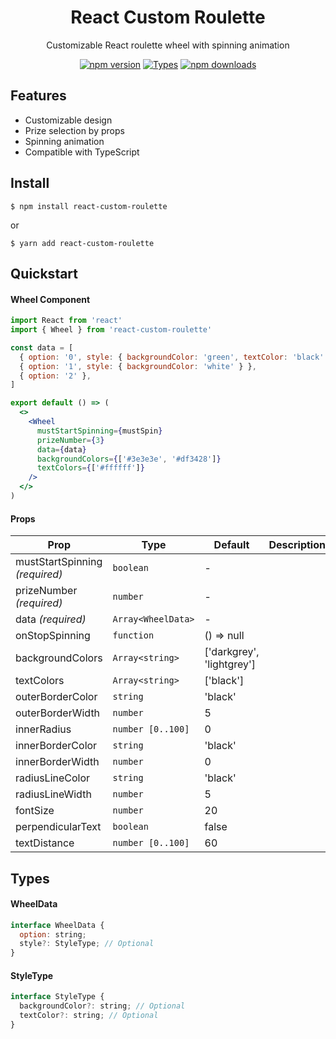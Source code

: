 <h1 align="center">React Custom Roulette</h1>

<p align="center">Customizable React roulette wheel with spinning animation</p>

<div align="center">
    
[![npm version](https://img.shields.io/npm/v/react-custom-roulette)](https://www.npmjs.com/package/react-custom-roulette)
[![Types](https://img.shields.io/npm/types/react-custom-roulette)](https://www.typescriptlang.org/index.html)
[![npm downloads](https://img.shields.io/npm/dm/react-custom-roulette)](https://www.npmjs.com/package/react-custom-roulette)

</div>

## Features

- Customizable design
- Prize selection by props
- Spinning animation
- Compatible with TypeScript

## Install

    $ npm install react-custom-roulette

or

    $ yarn add react-custom-roulette

## Quickstart

#### Wheel Component

```jsx
import React from 'react'
import { Wheel } from 'react-custom-roulette'

const data = [
  { option: '0', style: { backgroundColor: 'green', textColor: 'black' } },
  { option: '1', style: { backgroundColor: 'white' } },
  { option: '2' },
]

export default () => (
  <>
    <Wheel
      mustStartSpinning={mustSpin}
      prizeNumber={3}
      data={data}
      backgroundColors={['#3e3e3e', '#df3428']}
      textColors={['#ffffff']}
    />
  </>
)
```

#### Props

| **Prop**                       | **Type**           | **Default**               | **Description** |
| ------------------------------ | ------------------ | ------------------------- | --------------- |
| mustStartSpinning _(required)_ | `boolean`          | -                         |                 |
| prizeNumber _(required)_       | `number`           | -                         |                 |
| data _(required)_              | `Array<WheelData>` | -                         |                 |
| onStopSpinning                 | `function`         | () => null                |                 |
| backgroundColors               | `Array<string>`    | ['darkgrey', 'lightgrey'] |                 |
| textColors                     | `Array<string>`    | ['black']                 |                 |
| outerBorderColor               | `string`           | 'black'                   |                 |
| outerBorderWidth               | `number`           | 5                         |                 |
| innerRadius                    | `number [0..100]`  | 0                         |                 |
| innerBorderColor               | `string`           | 'black'                   |                 |
| innerBorderWidth               | `number`           | 0                         |                 |
| radiusLineColor                | `string`           | 'black'                   |                 |
| radiusLineWidth                | `number`           | 5                         |                 |
| fontSize                       | `number`           | 20                        |                 |
| perpendicularText              | `boolean`          | false                     |                 |
| textDistance                   | `number [0..100]`  | 60                        |                 |

## Types

#### WheelData

```jsx
interface WheelData {
  option: string;
  style?: StyleType; // Optional
}
```

#### StyleType

```jsx
interface StyleType {
  backgroundColor?: string; // Optional
  textColor?: string; // Optional
}
```
